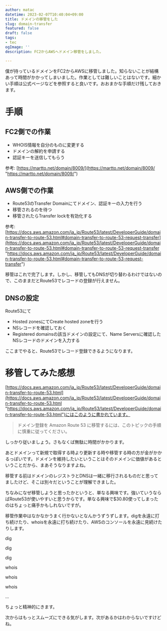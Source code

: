 ```yaml
---
author: matac
datetime: 2023-02-07T10:40:04+09:00
title: ドメインの移管をした
slug: domain-transfer
featured: false
draft: false
tags:
- tec
ogImage: ''
description: FC2からAWSへドメイン移管をしました。

---
```

僕が持っているドメインをFC2からAWSに移管しました。知らないことが結構あって時間がかかってしまいました。作業としては難しいことはないです。細かい手順は公式ページなどを参照すると良いです。おおまかな手順だけ残しておきます。

# 手順

## FC2側での作業

* WHOIS情報を自分のものに変更する
* ドメインの解約を申請する
* 認証キーを送信してもらう

参考: [https://martto.net/domain/8009/](https://martto.net/domain/8009/ "https://martto.net/domain/8009/")

## AWS側での作業

* Route53のTransfer Domainにてドメイン、認証キーの入力を行う
* 移管されるのを待つ
* 移管されたらTransfer lockを有効化する

参考: [https://docs.aws.amazon.com/ja_jp/Route53/latest/DeveloperGuide/domain-transfer-to-route-53.html#domain-transfer-to-route-53-request-transfer](https://docs.aws.amazon.com/ja_jp/Route53/latest/DeveloperGuide/domain-transfer-to-route-53.html#domain-transfer-to-route-53-request-transfer "https://docs.aws.amazon.com/ja_jp/Route53/latest/DeveloperGuide/domain-transfer-to-route-53.html#domain-transfer-to-route-53-request-transfer")

移管はこれで完了します。しかし、移管してもDNSが切り替わるわけではないので、このままだとRoute53でレコードの登録が行えません。

## DNSの設定

Route53にて

* Hosted zonesにてCreate hosted zoneを行う
* NSレコードを確認しておく
* Registered domainsの該当ドメインの設定にて、Name Serversに確認したNSレコードのドメインを入力する

ここまでやると、Route53でレコード登録できるようになります。

# 移管してみた感想

[https://docs.aws.amazon.com/ja_jp/Route53/latest/DeveloperGuide/domain-transfer-to-route-53.html](https://docs.aws.amazon.com/ja_jp/Route53/latest/DeveloperGuide/domain-transfer-to-route-53.html "https://docs.aws.amazon.com/ja_jp/Route53/latest/DeveloperGuide/domain-transfer-to-route-53.html")にはこのように書かれています。

> ドメイン登録を Amazon Route 53 に移管するには、このトピックの手順に慎重に従ってください。

しっかり従いましょう。さもなくば無駄に時間がかかります。

あとドメインって新規で取得する時より更新する時や移管する時の方が金がかかるっぽいです。ドメインを維持したいということはそのドメインに価値があるということだから、まあそうなりますよね。

移管する前はドメインのレジストラとDNSは一緒に移行されるものだと思ってましたけど、そこは別々だということが理解できました。

ちなみになぜ移管しようと思ったかというと、単なる興味です。強いていうならばRoute53が使いやすいと思うからです。単なる興味で$30.80使ってしまったのはちょっと痛手かもしれないですが。

移管作業中はなかなかうまく行かないとなんかうずうずします。digを永遠に打ち続けたり、whoisを永遠に打ち続けたり、AWSのコンソールを永遠に見続けたりします。

dig

dig

dig

whois

whois

whois

...

ちょっと精神的にきます。

次からはもっとスムーズにできる気がします。次があるかはわからないですけどね。